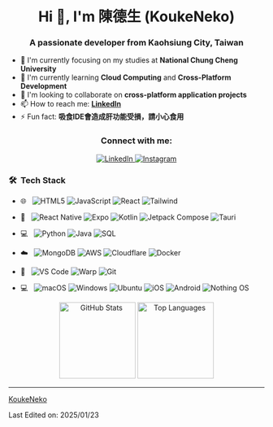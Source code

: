 <h1 align="center">Hi 👋, I'm 陳德生 (KoukeNeko)</h1>
<h3 align="center">A passionate developer from Kaohsiung City, Taiwan</h3>

- 🔭 I'm currently focusing on my studies at **National Chung Cheng University**
- 🌱 I'm currently learning **Cloud Computing** and **Cross-Platform Development**
- 👯 I'm looking to collaborate on **cross-platform application projects**
- 📫 How to reach me: **[LinkedIn](https://www.linkedin.com/in/doeshing)**
- ⚡ Fun fact: **吸食IDE會造成肝功能受損，請小心食用**

<h3 align="center">Connect with me:</h3>
<div align="center">
  <a href="https://www.linkedin.com/in/doeshing">
    <img src="https://img.shields.io/badge/LinkedIn-0077B5?style=for-the-badge&logo=linkedin&logoColor=white" alt="LinkedIn">
  </a>
  <a href="https://www.instagram.com/doeshing_9100">
    <img src="https://img.shields.io/badge/Instagram-E4405F?style=for-the-badge&logo=instagram&logoColor=white" alt="Instagram">
  </a>
</div>

<h3> 🛠 &nbsp;Tech Stack</h3>

- 🌐 &nbsp;
  ![HTML5](https://img.shields.io/badge/HTML5-E34F26?style=for-the-badge&logo=html5&logoColor=white)
  ![JavaScript](https://img.shields.io/badge/JavaScript-F7DF1E?style=for-the-badge&logo=javascript&logoColor=black)
  ![React](https://img.shields.io/badge/React-20232A?style=for-the-badge&logo=react&logoColor=61DAFB)
  ![Tailwind](https://img.shields.io/badge/Tailwind_CSS-38B2AC?style=for-the-badge&logo=tailwind-css&logoColor=white)

- 📱 &nbsp;
  ![React Native](https://img.shields.io/badge/React_Native-20232A?style=for-the-badge&logo=react&logoColor=61DAFB)
  ![Expo](https://img.shields.io/badge/Expo-000020?style=for-the-badge&logo=expo&logoColor=white)
  ![Kotlin](https://img.shields.io/badge/Kotlin-0095D5?style=for-the-badge&logo=kotlin&logoColor=white)
  ![Jetpack Compose](https://img.shields.io/badge/Jetpack_Compose-3DDC84?style=for-the-badge&logo=android&logoColor=white)
  ![Tauri](https://img.shields.io/badge/Tauri-FFC131?style=for-the-badge&logo=Tauri&logoColor=white)

- 💻 &nbsp;
  ![Python](https://img.shields.io/badge/Python-3776AB?style=for-the-badge&logo=python&logoColor=white)
  ![Java](https://img.shields.io/badge/Java-ED8B00?style=for-the-badge&logo=openjdk&logoColor=white)
  ![SQL](https://img.shields.io/badge/SQL-4479A1?style=for-the-badge&logo=mysql&logoColor=white)

- ☁️ &nbsp;
  ![MongoDB](https://img.shields.io/badge/MongoDB-4EA94B?style=for-the-badge&logo=mongodb&logoColor=white)
  ![AWS](https://img.shields.io/badge/AWS-232F3E?style=for-the-badge&logo=amazon-aws&logoColor=white)
  ![Cloudflare](https://img.shields.io/badge/Cloudflare-F38020?style=for-the-badge&logo=cloudflare&logoColor=white)
  ![Docker](https://img.shields.io/badge/Docker-2496ED?style=for-the-badge&logo=docker&logoColor=white)

- 🔧 &nbsp;
  ![VS Code](https://img.shields.io/badge/Visual_Studio_Code-0078D4?style=for-the-badge&logo=visual-studio-code&logoColor=white)
  ![Warp](https://img.shields.io/badge/Warp-01A4FF?style=for-the-badge&logo=warp&logoColor=white)
  ![Git](https://img.shields.io/badge/Git-F05032?style=for-the-badge&logo=git&logoColor=white)

- 💻 &nbsp;
  ![macOS](https://img.shields.io/badge/macOS-000000?style=for-the-badge&logo=apple&logoColor=white)
  ![Windows](https://img.shields.io/badge/Windows-0078D6?style=for-the-badge&logo=windows&logoColor=white)
  ![Ubuntu](https://img.shields.io/badge/Ubuntu-E95420?style=for-the-badge&logo=ubuntu&logoColor=white)
  ![iOS](https://img.shields.io/badge/iOS-000000?style=for-the-badge&logo=ios&logoColor=white)
  ![Android](https://img.shields.io/badge/Android-3DDC84?style=for-the-badge&logo=android&logoColor=white)
  ![Nothing OS](https://img.shields.io/badge/Nothing_OS-000000?style=for-the-badge&logo=nothing&logoColor=white)

<p align="center">
  <img height="150" src="https://github-readme-stats.vercel.app/api?username=KoukeNeko&theme=react&show_icons=true&include_all_commits=true" alt="GitHub Stats"/>
  <img height="150" src="https://github-readme-stats.vercel.app/api/top-langs/?username=KoukeNeko&theme=react&layout=compact" alt="Top Languages"/>
</p>

------

[KoukeNeko](https://github.com/KoukeNeko)

Last Edited on: 2025/01/23
